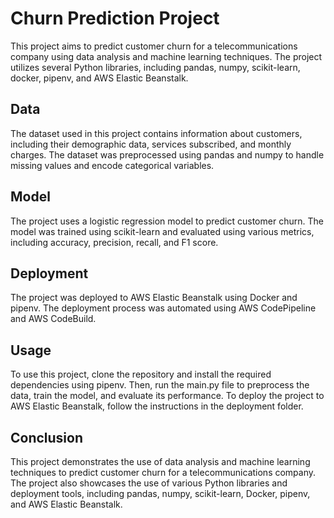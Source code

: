# Churn Prediction Project

This project aims to predict customer churn for a telecommunications company using data analysis and machine learning techniques. The project utilizes several Python libraries, including pandas, numpy, scikit-learn, docker, pipenv, and AWS Elastic Beanstalk.

## Data

The dataset used in this project contains information about customers, including their demographic data, services subscribed, and monthly charges. The dataset was preprocessed using pandas and numpy to handle missing values and encode categorical variables.

## Model

The project uses a logistic regression model to predict customer churn. The model was trained using scikit-learn and evaluated using various metrics, including accuracy, precision, recall, and F1 score.

## Deployment

The project was deployed to AWS Elastic Beanstalk using Docker and pipenv. The deployment process was automated using AWS CodePipeline and AWS CodeBuild.

## Usage

To use this project, clone the repository and install the required dependencies using pipenv. Then, run the main.py file to preprocess the data, train the model, and evaluate its performance. To deploy the project to AWS Elastic Beanstalk, follow the instructions in the deployment folder.

## Conclusion

This project demonstrates the use of data analysis and machine learning techniques to predict customer churn for a telecommunications company. The project also showcases the use of various Python libraries and deployment tools, including pandas, numpy, scikit-learn, Docker, pipenv, and AWS Elastic Beanstalk.
